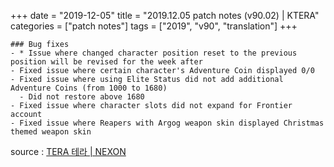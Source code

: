 +++
date = "2019-12-05"
title = "2019.12.05 patch notes (v90.02) | KTERA"
categories = ["patch notes"]
tags = ["2019", "v90", "translation"]
+++

```
### Bug fixes
- * Issue where changed character position reset to the previous position will be revised for the week after
- Fixed issue where certain character's Adventure Coin displayed 0/0
- Fixed issue where using Elite Status did not add additional Adventure Coins (from 1000 to 1680)
  - Did not restore above 1680
- Fixed issue where character slots did not expand for Frontier account
- Fixed issue where Reapers with Argog weapon skin displayed Christmas themed weapon skin
```

source : [TERA 테라 | NEXON](http://tera.nexon.com/news/update/view.aspx?n4articlesn=419)
